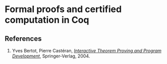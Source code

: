 # Formal proofs and certified computation in Coq

##  References
1. Yves Bertot, Pierre Castéran, _[Interactive Theorem Proving and Program Development](http://www.labri.fr/perso/casteran/CoqArt)_, Springer-Verlag, 2004.
